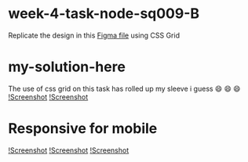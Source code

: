 # week-4-task-node-sq009-B

Replicate the design in this [Figma file](https://www.figma.com/file/F8d1qJsorEdY47N74HLxQ4/team-page-challenge?node-id=0%3A1) using CSS Grid

# my-solution-here
The use of css grid on this task has rolled up my sleeve i guess 😄 😄 😄
[!Screenshot](./screenshots/3.png)
[!Screenshot](./screenshots/4.png)

# Responsive for mobile
[!Screenshot](./screenshots/2.png)
[!Screenshot](./screenshots/2.png)
[!Screenshot](./screenshots/5.png)
